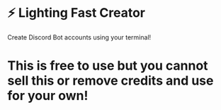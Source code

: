 # ⚡ Lighting Fast Creator
Create Discord Bot accounts using your terminal!

# This is free to use but you cannot sell this or remove credits and use for your own!
